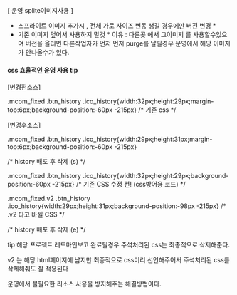 [ 운영 splite이미지사용 ]

- 스프라이트 이미지 추가시 , 전체 가로 사이즈 변동 생길 경우에만 버전 변경 *
- 기존 이미지 덮어서 사용하지 말것 *
  이유 : 다른곳 에서 그이미지 를 사용할수있으며 버전을 올리면 다른작업자가 먼저 먼저 purge를 날릴경우
  운영에서 해당 이미지 가 안나올수가 있다.

#### css 효율적인 운영 사용 tip 

[변경전소스]

.mcom_fixed .btn_history .ico_history{width:32px;height:29px;margin-top:6px;background-position:-60px -215px}  /* 기존 css */



[변경후소스]

.mcom_fixed .btn_history .ico_history{width:29px;height:31px;margin-top:6px;background-position:-60px -215px}



/* history 배포 후 삭제 (s) */

.mcom_fixed .btn_history .ico_history{width:32px;height:29px;background-position:-60px -215px} /* 기존 CSS 수정 전!  (css방어용 코드) */

.mcom_fixed.v2 .btn_history .ico_history{width:29px;height:31px;background-position:-98px -215px} /* .v2 타고 바뀔 CSS */

/* history 배포 후 삭제 (e) */



tip  해당 프로젝트 레드마인보고 완료될경우 주석처리된 css는 최종적으로 삭제해준다.

v2 는 해당 html페이지에 남지만 최종적으로 css미리 선언해주어서 주석처리된 css를 삭제해줘도 잘 적용된다

운영에서 불필요한 리소스 사용을 방지해주는 해결방법이다.

